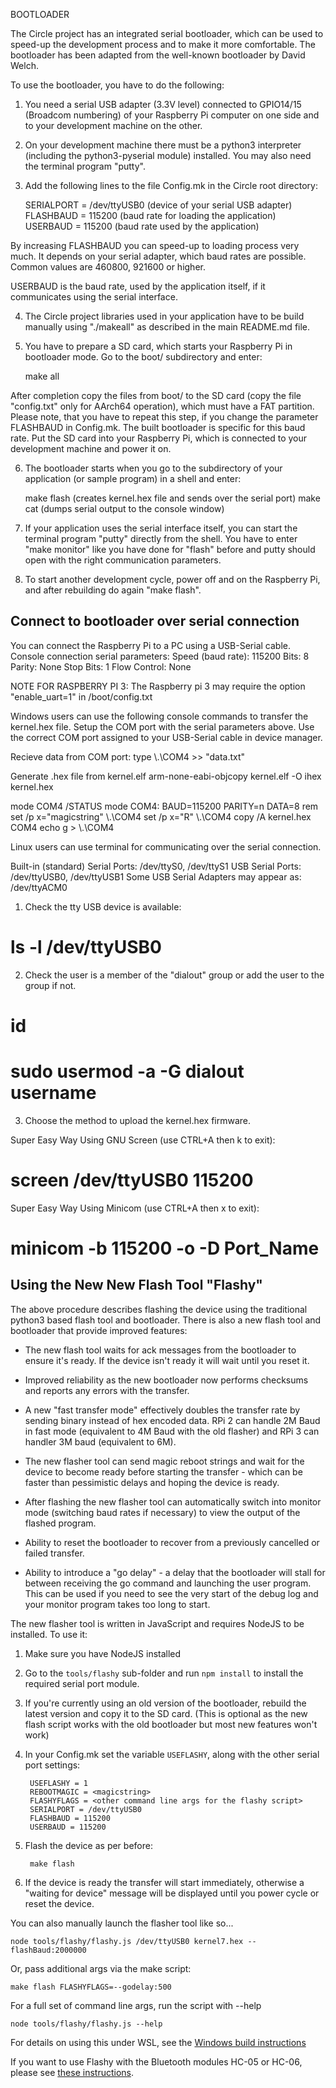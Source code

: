 BOOTLOADER

The Circle project has an integrated serial bootloader, which can be used to
speed-up the development process and to make it more comfortable. The bootloader
has been adapted from the well-known bootloader by David Welch.

To use the bootloader, you have to do the following:

1. You need a serial USB adapter (3.3V level) connected to GPIO14/15 (Broadcom
numbering) of your Raspberry Pi computer on one side and to your development
machine on the other.

2. On your development machine there must be a python3 interpreter (including the
python3-pyserial module) installed. You may also need the terminal program
"putty".

3. Add the following lines to the file Config.mk in the Circle root directory:

	SERIALPORT = /dev/ttyUSB0	(device of your serial USB adapter)
	FLASHBAUD = 115200		(baud rate for loading the application)
	USERBAUD = 115200		(baud rate used by the application)

By increasing FLASHBAUD you can speed-up to loading process very much. It
depends on your serial adapter, which baud rates are possible. Common values are
460800, 921600 or higher.

USERBAUD is the baud rate, used by the application itself, if it communicates
using the serial interface.

4. The Circle project libraries used in your application have to be build
manually using "./makeall" as described in the main README.md file.

5. You have to prepare a SD card, which starts your Raspberry Pi in bootloader
mode. Go to the boot/ subdirectory and enter:

	make all

After completion copy the files from boot/ to the SD card (copy the file
"config.txt" only for AArch64 operation), which must have a FAT partition.
Please note, that you have to repeat this step, if you change the parameter
FLASHBAUD in Config.mk. The built bootloader is specific for this baud rate. Put
the SD card into your Raspberry Pi, which is connected to your development
machine and power it on.

6. The bootloader starts when you go to the subdirectory of your application (or
sample program) in a shell and enter:

	make flash (creates kernel.hex file and sends over the serial port)
	make cat (dumps serial output to the console window)

7. If your application uses the serial interface itself, you can start the
terminal program "putty" directly from the shell. You have to enter "make
monitor" like you have done for "flash" before and putty should open with the
right communication parameters.

8. To start another development cycle, power off and on the Raspberry Pi, and
after rebuilding do again "make flash".

Connect to bootloader over serial connection
--------------------------------------------
You can connect the Raspberry Pi to a PC using a USB-Serial cable.
Console connection serial parameters:
    Speed (baud rate): 115200
    Bits: 8
    Parity: None
    Stop Bits: 1
    Flow Control: None

NOTE FOR RASPBERRY PI 3:
The Raspberry pi 3 may require the option "enable_uart=1" in /boot/config.txt

Windows users can use the following console commands to transfer the kernel.hex file.
Setup the COM port with the serial parameters above. Use the correct COM port assigned
to your USB-Serial cable in device manager.

Recieve data from COM port:
type \\.\COM4 >> "data.txt"

Generate .hex file from kernel.elf
arm-none-eabi-objcopy kernel.elf -O ihex kernel.hex

mode COM4 /STATUS
mode COM4: BAUD=115200 PARITY=n DATA=8
rem set /p x="magicstring" <nul >\\.\COM4
set /p x="R" <nul >\\.\COM4
copy /A kernel.hex COM4
echo g > \\.\COM4

Linux users can use terminal for communicating over the serial connection.

Built-in (standard) Serial Ports: /dev/ttyS0, /dev/ttyS1
USB Serial Ports: /dev/ttyUSB0, /dev/ttyUSB1
Some USB Serial Adapters may appear as: /dev/ttyACM0

1. Check the tty USB device is available:
# ls -l /dev/ttyUSB0

2. Check the user is a member of the "dialout" group or add the user to the group if not.
# id
# sudo usermod -a -G dialout username

3. Choose the method to upload the kernel.hex firmware.

Super Easy Way Using GNU Screen (use CTRL+A then k to exit):
# screen /dev/ttyUSB0 115200

Super Easy Way Using Minicom (use CTRL+A then x to exit):
# minicom -b 115200 -o -D Port_Name


Using the New New Flash Tool "Flashy"
-------------------------------------

The above procedure describes flashing the device using the traditional python3 based flash
tool and bootloader.  There is also a new flash tool and bootloader that provide improved 
features:

* The new flash tool waits for ack messages from the bootloader to ensure it's ready. If 
  the device isn't ready it will wait until you reset it.

* Improved reliability as the new bootloader now performs checksums and reports any errors 
  with the transfer.

* A new "fast transfer mode" effectively doubles the transfer rate by sending binary instead
  of hex encoded data.  RPi 2 can handle 2M Baud in fast mode (equivalent to 4M Baud with 
  the old flasher) and RPi 3 can handler 3M baud (equivalent to 6M).

* The new flasher tool can send magic reboot strings and wait for the device to become ready 
  before starting the transfer - which can be faster than pessimistic delays and hoping the
  device is ready.

* After flashing the new flasher tool can automatically switch into monitor mode (switching 
  baud rates if necessary) to view the output of the flashed program.

* Ability to reset the bootloader to recover from a previously cancelled or failed transfer.

* Ability to introduce a "go delay" - a delay that the bootloader will stall for between 
  receiving the go command and launching the user program.  This can be used if you need
  to see the very start of the debug log and your monitor program takes too long to start.


The new flasher tool is written in JavaScript and requires NodeJS to be installed.  To use it:

1. Make sure you have NodeJS installed

2. Go to the `tools/flashy` sub-folder and run `npm install` to install the required 
   serial port module.

3. If you're currently using an old version of the bootloader, rebuild the latest version and
   copy it to the SD card. (This is optional as the new flash script works with the old 
   bootloader but most new features won't work)

4. In your Config.mk set the variable `USEFLASHY`, along with the other serial port settings:

        USEFLASHY = 1
        REBOOTMAGIC = <magicstring>
        FLASHYFLAGS = <other command line args for the flashy script>
        SERIALPORT = /dev/ttyUSB0
        FLASHBAUD = 115200
        USERBAUD = 115200

5. Flash the device as per before:

        make flash

6. If the device is ready the transfer will start immediately, otherwise a "waiting for device"
   message will be displayed until you power cycle or reset the device.

You can also manually launch the flasher tool like so...

    node tools/flashy/flashy.js /dev/ttyUSB0 kernel7.hex --flashBaud:2000000

Or, pass additional args via the make script:

    make flash FLASHYFLAGS=--godelay:500

For a full set of command line args, run the script with --help

    node tools/flashy/flashy.js --help

For details on using this under WSL, see the [Windows build instructions](windows-build.txt)

If you want to use Flashy with the Bluetooth modules HC-05 or HC-06, please see
[these instructions](https://github.com/rsta2/circle/pull/312).

